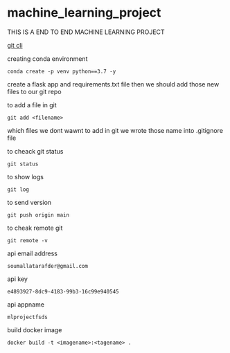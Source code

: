 # machine_learning_project
THIS IS A END TO END MACHINE LEARNING PROJECT


[git cli](https://git-scm.com/downloads)







creating conda environment
```
conda create -p venv python==3.7 -y
```

create a flask app and requirements.txt file then we should add those new files to our git repo



to add a file in git
```
git add <filename>
```

which files we dont wawnt to add in git we wrote those name into .gitignore file


to cheack git status
```
git status
```


to show logs
```
git log
```

 to send version
```
git push origin main
```


to cheak remote git
```
git remote -v
```




api email address
```
soumallatarafder@gmail.com
```

api key
```
e4893927-8dc9-4183-99b3-16c99e940545
```
api appname
```
mlprojectfsds
```



build docker image
```
docker build -t <imagename>:<tagename> .
```
